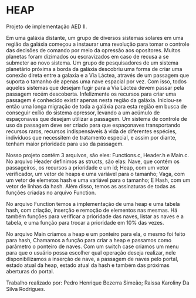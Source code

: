 # HEAP
Projeto de implementação AED II.

Em uma galáxia distante, um grupo de diversos sistemas solares em uma região da galáxia começou a instaurar uma
revolução para tomar o controle das decisões de comando por meio da opressão aos opositores. Muitos planetas foram
dizimados ou escravizados em caso de recusa a se submeter ao novo sistema. Um grupo de pesquisadores de um sistema
planetário próxima a borda da galáxia descobriu uma forma de criar uma conexão direta entre a galaxia e a Via Láctea,
através de um passagem que suporta o tamanho de apenas uma nave espacial por vez. Com isso, todos aqueles sistemas
que desejam fugir para a Via Láctea devem passar pela passagem recém descoberta. Infelizmente os recursos para criar
uma passagem é conhecido existir apenas nesta região da galáxia. Iniciou-se então uma longa migração de toda a galáxia
para esta região em busca de conseguir exílio do sistema opressor, levando a um acúmulo de espaçonaves que desejam
utilizar a passagem. Um sistema de controle de uso da passagem deve ser criado para que espaçonaves transportando
recursos raros, recursos indispensáveis à vida de diferentes espécies, indivíduos que necessitem de tratamento especial, e
assim por diante, tenham maior prioridade para uso da passagem.

Nosso projeto contém 3 arquivos, são eles: Functions.c, Header.h e Main.c. 
No arquivo Header definimos as structs, são elas: Nave, que contém os passageiros, os recursos a prioridade e um id; 
Heap, com um vetor verificador, um vetor de heaps e uma variável para o tamanho; Vaga, com um vetor de elemetos hash e uma variável para o tamanho;
E Hash, com um vetor de linhas da hash. Além disso, temos as assinaturas de todas as funções criadas no arquivo Function.

No arquivo Function temos a implementação de uma heap e uma tabela hash, com criação, inserção e 
remoção de elementos nas mesmas. Há também funções para verificar a prioridade das naves, listar as naves e a tabela, e uma função para trocar a prioridade em 10% das vezes.

No arquivo Main criamos a heap e um ponteiro para ela, o mesmo foi feito para hash, Chamamos a função para criar a heap e passamos como parâmetro o ponteiro de naves.
Com um switch case criamos um menu para que o usuário possa escolher qual operação deseja realizar, nele disponibilizamos a inserção de nave,
a passagem de naves pelo portal, estado atual da heap, estado atual da hash e também das próximas aberturas do portal.

Trabalho realizado por:
Pedro Henrique Bezerra Simeão;
Raissa Karoliny Da Silva Rodrigues.


